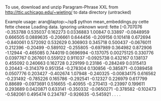 To use, download and unzip Paragram-Phrase XXL from http://ttic.uchicago.edu/~wieting/ to data directory (untracked)

Example usage:
aran@laptop:~/sp$ python mean_embeddings.py cette fette cheese
Loading data.
Ignoring unknown word: fette
[-0.707076   -0.353788    0.535037    0.162273    0.0336883   1.00847
  0.33897    -0.0848959   0.666505    0.0889635  -0.206661    0.644456
 -0.209156    0.101418    0.672694   -0.840061    0.572092    0.532629
  0.306903    0.345718    0.500437   -0.0676011   0.212396   -0.20499
 -0.589102   -0.255805   -0.697989    0.364982    0.872906   -1.12944
 -0.465085    0.744019    0.0696994  -0.137075    0.00275125  0.330776
  0.0397767   0.267601    0.559122    0.911037   -0.0925738   0.432167
  0.138137    0.455092    0.240663    0.162728    0.229199    0.23186
 -0.284249    0.0315413   0.20443    -0.314379    0.951354   -0.278304
  0.130856   -0.385871   -0.0389458   0.0507776   0.203427   -0.402674
  1.07948    -0.240325   -0.00834175  0.616562   -0.231492   -0.785226
  0.165786   -0.292541   -0.12327     0.226979    0.617799    0.88689
 -0.0973691   0.516655   -0.40955    -0.270413   -0.23997     0.199611
  0.293689    0.0420871   0.633141   -0.350332   -0.0650271  -0.378582
 -0.102473   -0.582061    0.495474    0.234787   -0.926635   -0.545921
.
.
.
.

